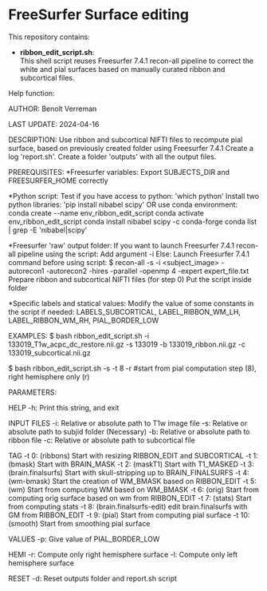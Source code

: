 # FreeSurfer Surface editing
This repository contains:
- **ribbon_edit_script.sh**: \
This shell script reuses Freesurfer 7.4.1 recon-all pipeline to correct the white and pial surfaces based on manually curated ribbon and subcortical files.

Help function:

AUTHOR: Benoît Verreman

LAST UPDATE: 2024-04-16

DESCRIPTION: 
Use ribbon and subcortical NIFTI files to recompute pial surface,
based on previously created <subjid> folder using Freesurfer 7.4.1
Create a log 'report.sh'.
Create a folder 'outputs' with all the output files.

PREREQUISITES:
*Freesurfer variables:
Export SUBJECTS_DIR and FREESURFER_HOME correctly

*Python script:
Test if you have access to python: 'which python'
Install two python libraries: 'pip install nibabel scipy'
OR use conda environment:
conda create --name env_ribbon_edit_script
conda activate env_ribbon_edit_script
conda install nibabel scipy -c conda-forge
conda list | grep -E 'nibabel|scipy'

*Freesurfer 'raw' output folder:
If you want to launch Freesurfer 7.4.1 recon-all pipeline using the script:
	Add argument -i
Else:
	Launch Freesurfer 7.4.1 command before using script: 
$ recon-all -s <subjid> -i <subject_image> -autorecon1 -autorecon2 -hires -parallel -openmp 4 -expert expert_file.txt
Prepare ribbon and subcortical NIFTI files (for step 0)
Put the script inside <subjid> folder

*Specific labels and statical values:
Modify the value of some constants in the script if needed: LABELS_SUBCORTICAL, LABEL_RIBBON_WM_LH, LABEL_RIBBON_WM_RH, PIAL_BORDER_LOW

EXAMPLES:
$ bash ribbon_edit_script.sh -i 133019_T1w_acpc_dc_restore.nii.gz -s 133019 -b 133019_ribbon.nii.gz -c 133019_subcortical.nii.gz

$ bash ribbon_edit_script.sh -s <subjid> -t 8 -r #start from pial computation step (8), right hemisphere only (r)

PARAMETERS:

HELP
-h: Print this string, and exit

INPUT FILES
-i: Relative or absolute path to T1w image file
-s: Relative or absolute path to subjid folder (Necessary)
-b: Relative or absolute path to ribbon file
-c: Relative or absolute path to subcortical file

TAG
-t 0: (ribbons) Start with resizing RIBBON_EDIT and SUBCORTICAL
-t 1: (bmask) Start with BRAIN_MASK
-t 2: (maskT1) Start with T1_MASKED
-t 3: (brain.finalsurfs) Start with skull-stripping up to BRAIN_FINALSURFS
-t 4: (wm-bmask) Start the creation of WM_BMASK based on RIBBON_EDIT
-t 5: (wm) Start from computing WM based on WM_BMASK
-t 6: (orig) Start from computing orig surface based on wm from RIBBON_EDIT
-t 7: (stats) Start from computing stats
-t 8: (brain.finalsurfs-edit) edit brain.finalsurfs with GM from RIBBON_EDIT
-t 9: (pial) Start from computing pial surface
-t 10: (smooth) Start from smoothing pial surface

VALUES
-p: Give value of PIAL_BORDER_LOW

HEMI
-r: Compute only right hemisphere surface
-l: Compute only left hemisphere surface

RESET
-d: Reset outputs folder and report.sh script
